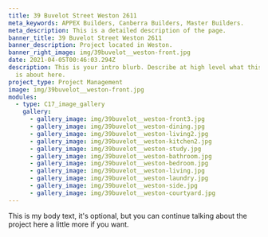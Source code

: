 ```yaml
---
title: 39 Buvelot Street Weston 2611
meta_keywords: APPEX Builders, Canberra Builders, Master Builders.
meta_description: This is a detailed description of the page.
banner_title: 39 Buvelot Street Weston 2611
banner_description: Project located in Weston.
banner_right_image: img/39buvelot__weston-front.jpg
date: 2021-04-05T00:46:03.294Z
description: This is your intro blurb. Describe at high level what this project
  is about here.
project_type: Project Management
image: img/39buvelot__weston-front.jpg
modules:
  - type: C17_image_gallery
    gallery:
      - gallery_image: img/39buvelot__weston-front3.jpg
      - gallery_image: img/39buvelot__weston-dining.jpg
      - gallery_image: img/39buvelot__weston-living2.jpg
      - gallery_image: img/39buvelot__weston-kitchen2.jpg
      - gallery_image: img/39buvelot__weston-study.jpg
      - gallery_image: img/39buvelot__weston-bathroom.jpg
      - gallery_image: img/39buvelot__weston-bedroom.jpg
      - gallery_image: img/39buvelot__weston-living.jpg
      - gallery_image: img/39buvelot__weston-laundry.jpg
      - gallery_image: img/39buvelot__weston-side.jpg
      - gallery_image: img/39buvelot__weston-courtyard.jpg
---
```

This is my body text, it's optional, but you can continue talking about the project here a little more if you want.